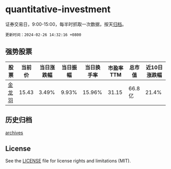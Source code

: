 # quantitative-investment

证券交易日，9:00-15:00，每半时抓取一次数据，按天[归档](archives)。

`更新时间：2024-02-26 14:32:16 +0800`

## 强势股票

|股票|当前价|当日涨跌幅|当日振幅|当日换手率|市盈率TTM|总市值|近10日涨跌幅|
|----|----|----|----|----|----|----|----|
|[金龙羽](https://xueqiu.com/S/SZ002882)|15.43|3.49%|9.93%|15.96%|31.15|66.8亿|21.4%|

## 历史归档

[archives](archives)

## License

See the [LICENSE](LICENSE) file for license rights and limitations (MIT).